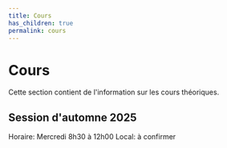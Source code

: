 ```yaml
---
title: Cours
has_children: true
permalink: cours
---
```


# Cours

Cette section contient de l'information sur les cours théoriques.

## Session d'automne 2025

Horaire: Mercredi 8h30 à 12h00
Local: à confirmer